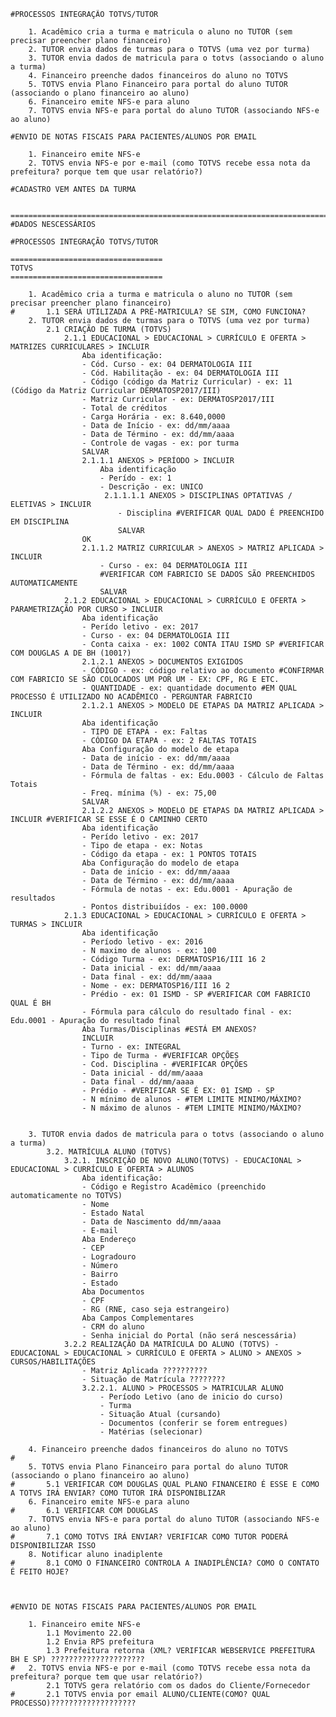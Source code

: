 	#PROCESSOS INTEGRAÇÃO TOTVS/TUTOR	

		1. Acadêmico cria a turma e matricula o aluno no TUTOR (sem precisar preencher plano financeiro)
		2. TUTOR envia dados de turmas para o TOTVS (uma vez por turma)
		3. TUTOR envia dados de matricula para o totvs (associando o aluno a turma) 
		4. Financeiro preenche dados financeiros do aluno no TOTVS 
		5. TOTVS envia Plano Financeiro para portal do aluno TUTOR (associando o plano financeiro ao aluno)
		6. Financeiro emite NFS-e para aluno
		7. TOTVS envia NFS-e para portal do aluno TUTOR (associando NFS-e ao aluno)

	#ENVIO DE NOTAS FISCAIS PARA PACIENTES/ALUNOS POR EMAIL

		1. Financeiro emite NFS-e
		2. TOTVS envia NFS-e por e-mail (como TOTVS recebe essa nota da prefeitura? porque tem que usar relatório?)

	#CADASTRO VEM ANTES DA TURMA


	=================================================================================================================
	#DADOS NESCESSÁRIOS

	#PROCESSOS INTEGRAÇÃO TOTVS/TUTOR	

	==================================
	TOTVS
	==================================

		1. Acadêmico cria a turma e matricula o aluno no TUTOR (sem precisar preencher plano financeiro)
	#		1.1 SERÁ UTILIZADA A PRÉ-MATRICULA? SE SIM, COMO FUNCIONA?					
		2. TUTOR envia dados de turmas para o TOTVS (uma vez por turma)
			2.1 CRIAÇÃO DE TURMA (TOTVS)
				2.1.1 EDUCACIONAL > EDUCACIONAL > CURRÍCULO E OFERTA > MATRIZES CURRICULARES > INCLUIR
					Aba identificação:
					- Cód. Curso - ex: 04 DERMATOLOGIA III
					- Cód. Habilitação - ex: 04 DERMATOLOGIA III
					- Código (código da Matriz Curricular) - ex: 11 (Código da Matriz Curricular DERMATOSP2017/III)
					- Matriz Curricular - ex: DERMATOSP2017/III
					- Total de créditos 
					- Carga Horária - ex: 8.640,0000 
					- Data de Início - ex: dd/mm/aaaa
					- Data de Término - ex: dd/mm/aaaa
					- Controle de vagas - ex: por turma
					SALVAR
					2.1.1.1 ANEXOS > PERÍODO > INCLUIR
						Aba identificação
						- Perído - ex: 1
						- Descrição - ex: UNICO
						 2.1.1.1.1 ANEXOS > DISCIPLINAS OPTATIVAS / ELETIVAS > INCLUIR
							- Disciplina #VERIFICAR QUAL DADO É PREENCHIDO EM DISCIPLINA
							SALVAR
					OK
					2.1.1.2 MATRIZ CURRICULAR > ANEXOS > MATRIZ APLICADA > INCLUIR
						- Curso - ex: 04 DERMATOLOGIA III
						#VERIFICAR COM FABRICIO SE DADOS SÃO PREENCHIDOS AUTOMATICAMENTE
						SALVAR
				2.1.2 EDUCACIONAL > EDUCACIONAL > CURRÍCULO E OFERTA > PARAMETRIZAÇÃO POR CURSO > INCLUIR
					Aba identificação
					- Perído letivo - ex: 2017 
					- Curso - ex: 04 DERMATOLOGIA III
					- Conta caixa - ex: 1002 CONTA ITAU ISMD SP #VERIFICAR COM DOUGLAS A DE BH (1001?) 
					2.1.2.1 ANEXOS > DOCUMENTOS EXIGIDOS
					- CÓDIGO - ex: código relativo ao documento #CONFIRMAR COM FABRICIO SE SÃO COLOCADOS UM POR UM - EX: CPF, RG E ETC.
					- QUANTIDADE - ex: quantidade documento #EM QUAL PROCESSO É UTILIZADO NO ACADÊMICO - PERGUNTAR FABRICIO
					2.1.2.1 ANEXOS > MODELO DE ETAPAS DA MATRIZ APLICADA > INCLUIR
					Aba identificação
					- TIPO DE ETAPA - ex: Faltas 
					- CÓDIGO DA ETAPA - ex: 2 FALTAS TOTAIS
					Aba Configuração do modelo de etapa
					- Data de início - ex: dd/mm/aaaa
					- Data de Término - ex: dd/mm/aaaa
					- Fórmula de faltas - ex: Edu.0003 - Cálculo de Faltas Totais
					- Freq. mínima (%) - ex: 75,00
					SALVAR
					2.1.2.2 ANEXOS > MODELO DE ETAPAS DA MATRIZ APLICADA > INCLUIR #VERIFICAR SE ESSE É O CAMINHO CERTO
					Aba identificação
					- Perído letivo - ex: 2017
					- Tipo de etapa - ex: Notas 
					- Código da etapa - ex: 1 PONTOS TOTAIS
					Aba Configuração do modelo de etapa
					- Data de início - ex: dd/mm/aaaa
					- Data de Término - ex: dd/mm/aaaa
					- Fórmula de notas - ex: Edu.0001 - Apuração de resultados
					- Pontos distribuiídos - ex: 100.0000
				2.1.3 EDUCACIONAL > EDUCACIONAL > CURRÍCULO E OFERTA > TURMAS > INCLUIR
					Aba identificação
					- Período letivo - ex: 2016
					- N maximo de alunos - ex: 100
					- Código Turma - ex: DERMATOSP16/III 16 2
					- Data inicial - ex: dd/mm/aaaa
					- Data final - ex: dd/mm/aaaa
					- Nome - ex: DERMATOSP16/III 16 2
					- Prédio - ex: 01 ISMD - SP #VERIFICAR COM FABRICIO QUAL É BH
					- Fórmula para cálculo do resultado final - ex: Edu.0001 - Apuração do resultado final
					Aba Turmas/Disciplinas #ESTÁ EM ANEXOS?
					INCLUIR
					- Turno - ex: INTEGRAL
					- Tipo de Turma - #VERIFICAR OPÇÕES
					- Cod. Disciplina - #VERIFICAR OPÇÕES
					- Data inicial - dd/mm/aaaa
					- Data final - dd/mm/aaaa
					- Prédio - #VERIFICAR SE É EX: 01 ISMD - SP
					- N mínimo de alunos - #TEM LIMITE MINIMO/MÁXIMO?
					- N máximo de alunos - #TEM LIMITE MINIMO/MÁXIMO?


		3. TUTOR envia dados de matricula para o totvs (associando o aluno a turma)
			3.2. MATRÍCULA ALUNO (TOTVS)
				3.2.1. INSCRIÇÃO DE NOVO ALUNO(TOTVS) - EDUCACIONAL > EDUCACIONAL > CURRÍCULO E OFERTA > ALUNOS
					Aba identificação:
					- Código e Registro Acadêmico (preenchido automaticamente no TOTVS)
					- Nome
					- Estado Natal
					- Data de Nascimento dd/mm/aaaa
					- E-mail 
					Aba Endereço
					- CEP
					- Logradouro 
					- Número
					- Bairro 
					- Estado
					Aba Documentos
					- CPF
					- RG (RNE, caso seja estrangeiro)
					Aba Campos Complementares
					- CRM do aluno
					- Senha inicial do Portal (não será nescessária)
				3.2.2 REALIZAÇÃO DA MATRÍCULA DO ALUNO (TOTVS) - EDUCACIONAL > EDUCACIONAL > CURRÍCULO E OFERTA > ALUNO > ANEXOS > CURSOS/HABILITAÇÕES
					- Matriz Aplicada ??????????
					- Situação de Matrícula ????????
					3.2.2.1. ALUNO > PROCESSOS > MATRICULAR ALUNO
						- Período Letivo (ano de inicio do curso)
						- Turma 
						- Situação Atual (cursando)
						- Documentos (conferir se forem entregues)
						- Matérias (selecionar)

		4. Financeiro preenche dados financeiros do aluno no TOTVS 
	#		
		5. TOTVS envia Plano Financeiro para portal do aluno TUTOR (associando o plano financeiro ao aluno)
	#       5.1 VERIFICAR COM DOUGLAS QUAL PLANO FINANCEIRO É ESSE E COMO A TOTVS IRÁ ENVIAR? COMO TUTOR IRÁ DISPONIBLIZAR 
		6. Financeiro emite NFS-e para aluno
	#		6.1 VERIFICAR COM DOUGLAS
		7. TOTVS envia NFS-e para portal do aluno TUTOR (associando NFS-e ao aluno)
	#		7.1 COMO TOTVS IRÁ ENVIAR? VERIFICAR COMO TUTOR PODERÁ DISPONIBILIZAR ISSO
		8. Notificar aluno inadiplente
	#		8.1 COMO O FINANCEIRO CONTROLA A INADIPLÊNCIA? COMO O CONTATO É FEITO HOJE?



	#ENVIO DE NOTAS FISCAIS PARA PACIENTES/ALUNOS POR EMAIL

		1. Financeiro emite NFS-e
			1.1 Movimento 22.00
			1.2 Envia RPS prefeitura
			1.3 Prefeitura retorna (XML? VERIFICAR WEBSERVICE PREFEITURA BH E SP) ?????????????????????
	#	2. TOTVS envia NFS-e por e-mail (como TOTVS recebe essa nota da prefeitura? porque tem que usar relatório?)
			2.1 TOTVS gera relatório com os dados do Cliente/Fornecedor
	#		2.1 TOTVS envia por email ALUNO/CLIENTE(COMO? QUAL PROCESSO)???????????????????